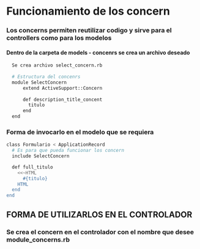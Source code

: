 # Funcionamiento de los concern

### Los concerns permiten reutilizar codigo y sirve para el controllers como para los modelos

#### Dentro de la carpeta de models - concenrs se crea un archivo deseado

```sh
  Se crea archivo select_concern.rb
  
  # Estructura del concenrs
  module SelectConcern
      extend ActiveSupport::Concern
    
      def description_title_concent
        titulo
      end
  end
```

### Forma de invocarlo en el modelo que se requiera

```sh
class Formulario < ApplicationRecord
  # Es para que pueda funcionar los concern
  include SelectConcern

  def full_titulo
    <<~HTML
      #{titulo}
    HTML
  end
end

```


## FORMA DE UTILIZARLOS EN EL CONTROLADOR

### Se crea el concern en el controlador con el nombre que desee module_concerns.rb


